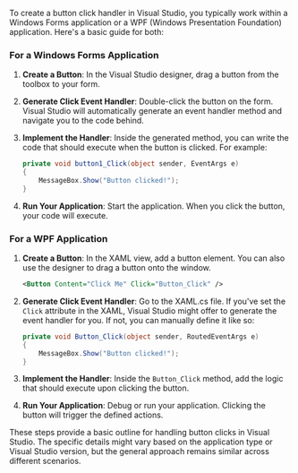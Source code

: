 To create a button click handler in Visual Studio, you typically work within a Windows Forms application or a WPF (Windows Presentation Foundation) application. Here's a basic guide for both:

### For a Windows Forms Application

1. **Create a Button**: In the Visual Studio designer, drag a button from the toolbox to your form.

2. **Generate Click Event Handler**: Double-click the button on the form. Visual Studio will automatically generate an event handler method and navigate you to the code behind.

3. **Implement the Handler**: Inside the generated method, you can write the code that should execute when the button is clicked. For example:

   ```csharp
   private void button1_Click(object sender, EventArgs e)
   {
       MessageBox.Show("Button clicked!");
   }
   ```

4. **Run Your Application**: Start the application. When you click the button, your code will execute.

### For a WPF Application

1. **Create a Button**: In the XAML view, add a button element. You can also use the designer to drag a button onto the window.

   ```xml
   <Button Content="Click Me" Click="Button_Click" />
   ```

2. **Generate Click Event Handler**: Go to the XAML.cs file. If you've set the `Click` attribute in the XAML, Visual Studio might offer to generate the event handler for you. If not, you can manually define it like so:

   ```csharp
   private void Button_Click(object sender, RoutedEventArgs e)
   {
       MessageBox.Show("Button clicked!");
   }
   ```

3. **Implement the Handler**: Inside the `Button_Click` method, add the logic that should execute upon clicking the button.

4. **Run Your Application**: Debug or run your application. Clicking the button will trigger the defined actions.

These steps provide a basic outline for handling button clicks in Visual Studio. The specific details might vary based on the application type or Visual Studio version, but the general approach remains similar across different scenarios.